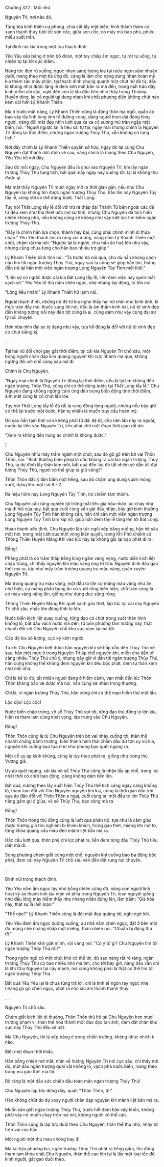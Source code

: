 




Chương 322 : Mồi nhử


Nguyên Trì, nơi nào đó.

Từng tòa kình thiên cự phong, chia cắt lấy mặt biển, hình thành thảm cỏ xanh thanh thúy tươi tốt sơn cốc, giữa sơn cốc, có mây mù bao phủ, phiêu miểu xuất trần.

Tại đỉnh núi kia trong một tòa thạch đình.

Yêu Yêu xếp bằng ở trên bồ đoàn, một tay chấp ấm ngọc, tự rót tự uống, tự nhiên tự tại tới cực điểm.

Nàng tóc đen rủ xuống, ngọc nhan sáng loáng kia tại rượu ngon xâm nhuận dưới, mang theo một tia ửng đỏ, càng là làm cho nàng dung nhan hoàn mỹ kia thêm sắc mấy phần, tại thạch đình chung quanh một chút nữ đệ tử, đều là không nhịn được lặng lẽ đem ánh mắt bắn ra mà đến, trong mắt tràn đầy kinh diễm chi sắc, nghĩ đến còn là lần đầu tiên nhìn thấy trong Thương Huyền tông, lại có người tại dung nhan khí chất phương diện không chút nào kém cỏi hơn Lý Khanh Thiền.

Mà ở trước mặt nàng, Lý Khanh Thiền cũng là động thân mà ngồi, quần áo bao vây lấy linh lung tinh tế đường cong, dáng người thon dài động lòng người, nàng đôi mắt đẹp nhìn lướt qua xa xa có sương mù tràn ngập mặt biển, nói: "Ngươi ngược lại là tiêu sái tự tại, ngày mai nhưng chính là Nguyên Trì đóng lại thời điểm, nhưng ngàn trượng Thủy Thú, vẫn không có tung tích."

Nơi đây chính là Lý Khanh Thiền quyền sở hữu, ngày đó tại cùng Chu Nguyên đạt thành ước định về sau, nàng chính là mang theo Chu Nguyên, Yêu Yêu tới nơi đây.

Sau đó mỗi ngày, Chu Nguyên đều là chui vào Nguyên Trì, tìm lấy ngàn trượng Thủy Thú tung tích, bất quá mấy ngày nay xuống tới, lại là không thu được gì.

Mà mắt thấy Nguyên Trì mười ngày mở ra thời gian gần, nếu như Chu Nguyên lại không tìm được ngàn trượng Thủy Thú, hắn lần này Nguyên Tủy tẩy lễ, cũng chỉ có thể dừng bước Thất Long.

Tuy nói Thất Long tẩy lễ đối với trừ ra thập đại Thánh Tử bên ngoài các đệ tử đều xem như tha thiết ước mơ sự tình, nhưng Chu Nguyên dã tâm hiển nhiên không nhỏ, nếu không cũng sẽ không như vậy kiệt lực tìm kiếm ngàn trượng Thủy Thú.

"Đây là chính hắn lựa chọn, thành hay bại, cũng phải chính mình đi thừa nhận." Yêu Yêu thanh âm rõ ràng vui mừng, nàng nhìn Lý Khanh Thiền một chút, chậm rãi mà nói: "Ngược lại là ngươi, chịu hắn ân huệ lớn như vậy, nhưng cũng chưa từng cho hắn bao nhiêu trợ giúp."

Lý Khanh Thiền bình tĩnh nói: "Ta trước đó nói qua, cho dù hắn không cách nào tìm tới ngàn trượng Thủy Thú, ngày sau ta cũng sẽ giúp hắn tìm, thẳng đến trả lại hắn một viên ngàn trượng Long Nguyên Tủy Tinh mới thôi."

"Liền sợ có người được cái kia Bát Long tẩy lễ, liền đem việc này quên mất sạch sẽ." Yêu Yêu tố thủ nắm chén ngọc, nhẹ nhàng lay động, từ tốn nói.

"Lòng tiểu nhân!" Lý Khanh Thiền hừ lạnh nói.

Ngoài thạch đình, những nữ đệ tử kia nghe thấy hai nữ nhìn như bình tĩnh, kì thực tràn đầy mùi thuốc súng lời nói, đều là âm thầm kinh hãi, nữ tử xinh đẹp đến không tưởng nổi này đến tột cùng là ai, cũng dám như vậy cùng đại sư tỷ nói chuyện.

Hơn nữa nhìn đại sư tỷ dạng như vậy, tựa hồ đúng là đối với nữ tử xinh đẹp có chút kiêng kị.

...

Tại hai nữ đối chọi gay gắt thời điểm, tại cái kia Nguyên Trì chỗ sâu, một bóng người chân đạp kim quang nguyên khí cực nhanh mà qua, không ngừng đối với chỗ càng sâu mà đi.

Chính là Chu Nguyên.

"Ngày mai chính là Nguyên Trì đóng lại thời điểm, nếu là lại tìm không đến ngàn trượng Thủy Thú, cũng chỉ có thể dừng bước tại Thất Long tẩy lễ." Chu Nguyên đang không ngừng cảm ứng đến trong biển động tĩnh thời điểm, ánh mắt cũng là có chút lấp lóe.

Tuy nói Thất Long tẩy lễ đã rất là rung động lòng người, nhưng nếu bây giờ có thể lại trước một bước, hắn tự nhiên là muốn truy cầu hoàn mỹ.

Dù sao hắn tạm thời còn không phải tử đái đệ tử, cho nên lần này ra ngoài, muốn lại tiến vào Nguyên Trì, liền phải chờ một đoạn thời gian rất dài.

"Xem ra không đến hung ác chính là không được."

]

Chu Nguyên nhíu mày trầm ngâm một chút, sau đó gõ gõ trên bờ vai Thôn Thôn, nói: "Bình thường biện pháp là dẫn không ra cái kia ngàn trượng Thủy Thú, ta dự định lấy thân làm mồi, bất quá đến lúc đó tất nhiên sẽ dẫn tới đại lượng Thủy Thú, ngươi có thể giúp ta giữ vững?"

Thôn Thôn đắc ý lẩm bẩm một tiếng, sau đó chậm ung dung vươn móng vuốt, dựng lên một cái 8 - 2.

Ra hiệu hôm nay Long Nguyên Tủy Tinh, nó chiếm tám thành.

Chu Nguyên cắn răng nghiến lợi trừng mắt liếc gia hỏa nhân lúc cháy nhà mà đi hôi của này, bất quá cuối cùng vẫn gật đầu nhận, bây giờ bình thường Long Nguyên Tủy Tinh hắn không cần, hắn chỉ cần một viên ngàn trượng Long Nguyên Tủy Tinh làm kíp nổ, giúp hắn đem tẩy lễ tăng lên tới Bát Long.

Hoàn thành ước định, Chu Nguyên lập tức ngồi xếp bằng xuống, hắn hít sâu một hơi, trong mắt lướt qua một vòng kiên quyết, trong Khí Phủ chiếm cứ Thông Thiên Huyền Mãng Khí vào lúc này lại không giữ lại bạo phát đi ra.

Rống!

Phảng phất là có trầm thấp tiếng long ngâm vang vọng, nước biển kịch liệt chập trùng, chỉ thấy nguyên khí màu vàng óng từ Chu Nguyên đỉnh đầu gào thét mà ra, tựa như mấy trăm trượng quang trụ màu vàng, quán xuyên Nguyên Trì.

Mà trong quang trụ màu vàng, một đầu to lớn cự mãng màu vàng như ẩn như hiện, cự mãng phần bụng ẩn có vuốt rồng hiển hiện, chỗ trán cũng là có màu vàng nâng lên, giống như dựng dục sừng rồng.

Thông Thiên Huyền Mãng Khí quét sạch gào thét, lập tức tại cái này Nguyên Trì chỗ sâu, nhấc lên động tĩnh to lớn.

Nước biển kịch liệt quay cuồng, từng đạo có chút trong suốt thân hình khổng lồ, bắt đầu vạch nước mà đến, từ bốn phương tám hướng này, thật nhanh đối với Chu Nguyên chỗ khu vực xúm lại mà tới.

Cấp độ kia số lượng, cực kỳ kinh người.

Từ khi Chu Nguyên biết được hắn nguyên khí sẽ hấp dẫn đến Thủy Thú về sau, hắn một mực ở trong Nguyên Trì áp chế nguyên khí, miễn cho dẫn tới càng nhiều Thủy Thú chú ý, nhưng bây giờ vì dẫn tới ngàn trượng Thủy Thú, hắn cũng không thể không đem nguyên khí đều bộc phát, đem tự thân xem như mồi nhử.

Chỉ là kể từ đó, tất nhiên người đang ở hiểm cảnh, vạn nhất đến lúc Thôn Thôn không bảo vệ được mà nói, hắn cũng sẽ nhận trọng thương.

Chỉ là, vì ngàn trượng Thủy Thú, hắn cũng chỉ có thể mạo hiểm thử một lần.

Lộc cộc! Lộc cộc!

Nước biển chập trùng, vô số Thủy Thú vọt tới, từng đạo thú đồng to lớn kia, hiện ra tham lam cùng khát vọng, tập trung vào Chu Nguyên.

Rống!

Thôn Thôn cũng là từ Chu Nguyên trên bờ vai nhảy xuống tới, thân thể nhanh chóng bành trướng, biến thành hình thái chiến đấu dữ tợn uy vũ kia, nguyên khí cuồng bạo tựa như như phong bạo quét ngang ra.

Một cỗ uy áp kinh khủng, cũng là tùy theo phát ra, giống như trong thú Vương giả.

Uy áp quét ngang, cái kia vô số Thủy Thú cũng là nhận lấy áp chế, trong lúc nhất thời có chút bạo động, càng không dám tiến lên.

Bất quá, nương theo lấy xuất hiện Thủy Thú thể tích càng ngày càng khổng lồ, tham lam đối với Chu Nguyên nguyên khí kia, cũng là thời gian dần trôi qua áp đảo đối với Thôn Thôn e ngại, cuối cùng tại một đầu to lớn Thủy Thú tiếng gầm gừ ở giữa, vô số Thủy Thú, bạo xông mà ra.

Rống!

Thôn Thôn trong thú đồng cũng là lướt qua phẫn nộ, tựa như là cảm giác được Vương giả tôn nghiêm bị khiêu khích, trong gào thét, miệng lớn mở to, từng khỏa quang cầu màu đen mãnh liệt bắn mà ra.

Hắc cầu lướt qua, thôn phệ chi lực phát ra, liền đem từng đầu Thủy Thú tiêu diệt mà đi.

Song phương chém giết cùng một chỗ, nguyên khí cuồng bạo ba động bộc phát, đem cái này Nguyên Trì chỗ sâu vén đến đất rung núi chuyển.

...

Đỉnh núi trong thạch đình.

Yêu Yêu nắm ấm ngọc tay nhỏ bỗng nhiên cứng đờ, nàng con ngươi linh hoạt kỳ ảo thanh tịnh kia nhìn về phía trong Nguyên Trì, loan nguyệt giống như đầu lông mày hiếm thấy nhẹ nhàng nhăn đứng lên, lẩm bẩm: "Gia hỏa này, thật sự là làm loạn."

"Thế nào?" Lý Khanh Thiền cũng là đôi mắt đẹp quăng tới, nghi ngờ hỏi.

Yêu Yêu đem ấm ngọc buông xuống, ưu nhã nắm chén ngọc, đặt ở bên môi đỏ mọng nhẹ nhàng nhấp một miếng, thản nhiên nói: "Chuẩn bị động thủ đi."

Lý Khanh Thiền khẽ giật mình, vội vàng nói: "Có ý tứ gì? Chu Nguyên tìm tới ngàn trượng Thủy Thú rồi?"

Trong ngôn ngữ có một chút khó có thể tin, dù sao nàng rất rõ ràng, ngàn trượng Thủy Thú có bao nhiêu khó mà tìm, cho tới bây giờ, nàng đều vẫn chỉ là khi Chu Nguyên tại cậy mạnh, mà cũng không phải là thật có thể tìm tới ngàn trượng Thủy Thú.

Bất quá Yêu Yêu lại là chưa từng trả lời, chỉ là tinh tế ngón tay ngọc nhẹ nhàng gõ gõ chén ngọc, phát ra nhỏ xíu âm thanh thanh thúy.

...

Nguyên Trì chỗ sâu.

Chém giết kịch liệt dị thường, Thôn Thôn thủ hộ tại Chu Nguyên hơn mười trượng phạm vi, thân thể hóa thành một đạo đạo tàn ảnh, đem đặt chân khu vực này Thủy Thú đều xé nát.

Mà Chu Nguyên, thì là xếp bằng ở trong chiến trường, không nhúc nhích tí nào.

Biết một đoạn thời khắc.

Hắn bỗng nhiên mở mắt, nhìn về hướng Nguyên Trì nơi cực sâu, chỉ thấy nơi đó, một đầu ngàn trượng quái vật khổng lồ, vạch phá nước biển, mang theo bóng ma gào thét mà tới.

Rõ ràng là một đầu sức chiến đấu toàn mãn ngàn trượng Thủy Thú!

Chu Nguyên lập tức đứng dậy, quát: "Thôn Thôn, đi!"

Hắn không chút do dự xoay người chân đạp nguyên khí mãnh liệt bắn mà ra.

Muốn săn giết ngàn trượng Thủy Thú, trước hết đem hắn vây khốn, không phải vậy nó muốn chạy trốn mà nói, không người có thể cản.

Thôn Thôn cũng là lập tức đuổi theo Chu Nguyên, thân thể thu nhỏ, nhảy tới trên vai của hắn.

Một người một thú mau chóng bay đi.

Mà tại hậu phương kia, ngàn trượng Thủy Thú phát ra tiếng gầm, thú đồng tham lam khóa chặt Chu Nguyên, thân thể cao lớn lại là lấy một loại tốc độ kinh người, gắt gao đuổi theo.




